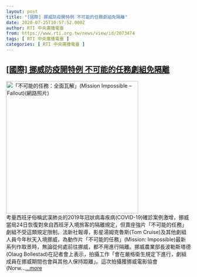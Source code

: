 ```yaml
---
layout: post
title: "[國際] 挪威防疫開特例 不可能的任務劇組免隔離"
date: 2020-07-25T10:57:52.000Z
author: RTI 中央廣播電臺
from: https://www.rti.org.tw/news/view/id/2073474
tags: [ RTI 中央廣播電臺 ]
categories: [ RTI 中央廣播電臺 ]
---
```

<!--1595674672000-->
[[國際] 挪威防疫開特例 不可能的任務劇組免隔離](https://www.rti.org.tw/news/view/id/2073474)
------

<div>
<img src="https://static.rti.org.tw/assets/thumbnails/2018/07/30/153291679894118.jpg" width="360" alt="「不可能的任務：全面瓦解」(Mission Impossible – Fallout)(網路照片)" title="「不可能的任務：全面瓦解」(Mission Impossible – Fallout)(網路照片)"><br>考量西班牙俗稱武漢肺炎的2019年冠狀病毒疾病(COVID-19)確診案例激增，挪威當局24日恢復對來自西班牙入境旅客的隔離規定，但賣座強片「不可能的任務」劇組不受這類規定限制。法新社報導，影星湯姆克魯斯(Tom Cruise)及其他劇組人員今年秋天入境挪威，為動作片「不可能的任務」(Mission: Impossible)最新系列作取景時，無論從何處前往挪威，都不用進行隔離。挪威農業部長波勒斯塔德(Olaug Bollestad)在記者會上表示，拍攝工作「會在嚴格衛生規定下進行，劇組成員在挪威期間也會與其他人保持距離」。這次拍攝獲挪威電影協會(Norw...<a target="_blank" href="https://www.rti.org.tw/news/view/id/2073474">...more</a>
</div>
